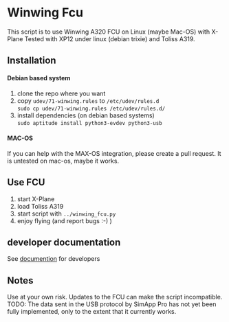 # Winwing Fcu
This script is to use Winwing A320 FCU on Linux (maybe Mac-OS) with X-Plane
Tested with XP12 under linux (debian trixie) and Toliss A319.

## Installation

#### Debian based system
1. clone the repo where you want
2. copy `udev/71-winwing.rules` to `/etc/udev/rules.d`  
`sudo cp udev/71-winwing.rules /etc/udev/rules.d/`
3. install dependencies (on debian based systems)  
`sudo aptitude install python3-evdev python3-usb`


#### MAC-OS
If you can help with the MAX-OS integration, please create a pull request.
It is untested on mac-os, maybe it works.

## Use FCU
1. start X-Plane
2. load Toliss A319
3. start script with `../winwing_fcu.py`
4. enjoy flying (and report bugs :-)  )


## developer documentation
See [documention](./documentation/README.md) for developers

## Notes
Use at your own risk. Updates to the FCU can make the script incompatible.
TODO: The data sent in the USB protocol by SimApp Pro has not yet been fully implemented, only to the extent that it currently works.
